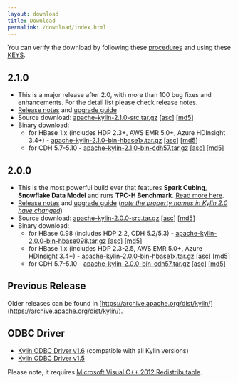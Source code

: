 ```yaml
---
layout: download
title: Download
permalink: /download/index.html
---
```


You can verify the download by following these [procedures](https://www.apache.org/info/verification.html) and using these [KEYS](http://kylin.apache.org/KEYS).

## 2.1.0
- This is a major release after 2.0, with more than 100 bug fixes and enhancements. For the detail list please check release notes. 
- [Release notes](/docs21/release_notes.html) and [upgrade guide](/docs21/howto/howto_upgrade.html) 
- Source download: [apache-kylin-2.1.0-src.tar.gz](http://www.apache.org/dyn/closer.cgi/kylin/apache-kylin-2.1.0/apache-kylin-2.1.0-src.tar.gz) \[[asc](https://dist.apache.org/repos/dist/release/kylin/apache-kylin-2.1.0/apache-kylin-2.1.0-src.tar.gz.asc)\] \[[md5](https://dist.apache.org/repos/dist/release/kylin/apache-kylin-2.1.0/apache-kylin-2.1.0-src.tar.gz.md5)\]
- Binary download:
  - for HBase 1.x (includes HDP 2.3+, AWS EMR 5.0+, Azure HDInsight 3.4+) - [apache-kylin-2.1.0-bin-hbase1x.tar.gz](http://www.apache.org/dyn/closer.cgi/kylin/apache-kylin-2.1.0/apache-kylin-2.1.0-bin-hbase1x.tar.gz) \[[asc](https://dist.apache.org/repos/dist/release/kylin/apache-kylin-2.1.0/apache-kylin-2.1.0-bin-hbase1x.tar.gz.asc)\] \[[md5](https://dist.apache.org/repos/dist/release/kylin/apache-kylin-2.1.0/apache-kylin-2.1.0-bin-hbase1x.tar.gz.md5)\]
  - for CDH 5.7-5.10 - [apache-kylin-2.1.0-bin-cdh57.tar.gz](http://www.apache.org/dyn/closer.cgi/kylin/apache-kylin-2.1.0/apache-kylin-2.1.0-bin-cdh57.tar.gz) \[[asc](https://dist.apache.org/repos/dist/release/kylin/apache-kylin-2.1.0/apache-kylin-2.1.0-bin-cdh57.tar.gz.asc)\] \[[md5](https://dist.apache.org/repos/dist/release/kylin/apache-kylin-2.1.0/apache-kylin-2.1.0-bin-cdh57.tar.gz.md5)\]



## 2.0.0

- This is the most powerful build ever that features **Spark Cubing**, **Snowflake Data Model** and runs **TPC-H Benchmark**. [Read more here](/blog/2017/02/25/v2.0.0-beta-ready/).
- [Release notes](/docs20/release_notes.html) and [upgrade guide](/docs20/howto/howto_upgrade.html) (*<u>note the property names in Kylin 2.0 have changed</u>*)
- Source download: [apache-kylin-2.0.0-src.tar.gz](http://www.apache.org/dyn/closer.cgi/kylin/apache-kylin-2.0.0/apache-kylin-2.0.0-src.tar.gz) \[[asc](https://dist.apache.org/repos/dist/release/kylin/apache-kylin-2.0.0/apache-kylin-2.0.0-src.tar.gz.asc)\] \[[md5](https://dist.apache.org/repos/dist/release/kylin/apache-kylin-2.0.0/apache-kylin-2.0.0-src.tar.gz.md5)\]
- Binary download:
  - for HBase 0.98 (includes HDP 2.2, CDH 5.2/5.3) - [apache-kylin-2.0.0-bin-hbase098.tar.gz](http://www.apache.org/dyn/closer.cgi/kylin/apache-kylin-2.0.0/apache-kylin-2.0.0-bin-hbase098.tar.gz)  \[[asc](https://dist.apache.org/repos/dist/release/kylin/apache-kylin-2.0.0/apache-kylin-2.0.0-bin-hbase098.tar.gz.asc)\] \[[md5](https://dist.apache.org/repos/dist/release/kylin/apache-kylin-2.0.0/apache-kylin-2.0.0-bin-hbase098.tar.gz.md5)\]
  - for HBase 1.x (includes HDP 2.3-2.5, AWS EMR 5.0+, Azure HDInsight 3.4+) - [apache-kylin-2.0.0-bin-hbase1x.tar.gz](http://www.apache.org/dyn/closer.cgi/kylin/apache-kylin-2.0.0/apache-kylin-2.0.0-bin-hbase1x.tar.gz) \[[asc](https://dist.apache.org/repos/dist/release/kylin/apache-kylin-2.0.0/apache-kylin-2.0.0-bin-hbase1x.tar.gz.asc)\] \[[md5](https://dist.apache.org/repos/dist/release/kylin/apache-kylin-2.0.0/apache-kylin-2.0.0-bin-hbase1x.tar.gz.md5)\]
  - for CDH 5.7-5.10 - [apache-kylin-2.0.0-bin-cdh57.tar.gz](http://www.apache.org/dyn/closer.cgi/kylin/apache-kylin-2.0.0/apache-kylin-2.0.0-bin-cdh57.tar.gz) \[[asc](https://dist.apache.org/repos/dist/release/kylin/apache-kylin-2.0.0/apache-kylin-2.0.0-bin-cdh57.tar.gz.asc)\] \[[md5](https://dist.apache.org/repos/dist/release/kylin/apache-kylin-2.0.0/apache-kylin-2.0.0-bin-cdh57.tar.gz.md5)\]



## Previous Release

Older releases can be found in [https://archive.apache.org/dist/kylin/](https://archive.apache.org/dist/kylin/).

## ODBC Driver

* [Kylin ODBC Driver v1.6](http://kylin.apache.org/download/KylinODBCDriver-1.6.zip) (compatible with all Kylin versions)
* [Kylin ODBC Driver v1.5](http://kylin.apache.org/download/KylinODBCDriver-1.5.zip)

Please note, it requires [Microsoft Visual C++ 2012 Redistributable](http://www.microsoft.com/en-us/download/details.aspx?id=30679). 

